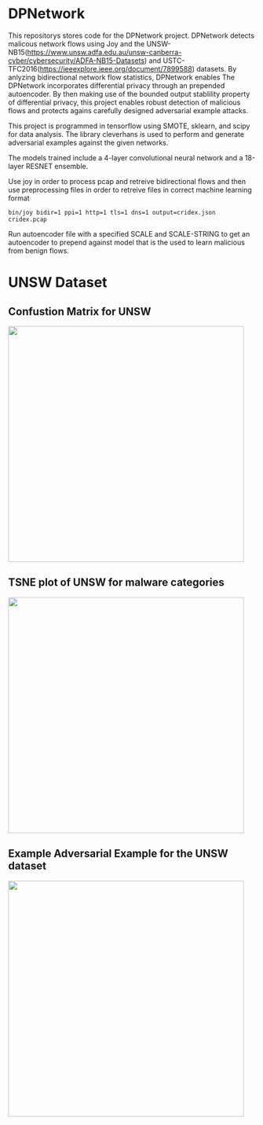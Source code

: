 # DPNetwork

This repositorys stores code for the DPNetwork project. DPNetwork detects malicous network flows using Joy and the UNSW-NB15(https://www.unsw.adfa.edu.au/unsw-canberra-cyber/cybersecurity/ADFA-NB15-Datasets) and USTC-TFC2016(https://ieeexplore.ieee.org/document/7899588) datasets. By anlyzing bidirectional network flow statistics, DPNetwork enables  The DPNetwork incorporates differential privacy through an prepended autoencoder. By then making use of the bounded output stablility property of differential privacy, this project enables robust detection of malicious flows and protects agains carefully designed adversarial example attacks. 

This project is programmed in tensorflow using SMOTE, sklearn, and scipy for data analysis. The library cleverhans is used to perform and generate adversarial examples against the given networks.

The models trained include a 4-layer convolutional neural network and a 18-layer RESNET ensemble.

Use joy in order to process pcap and retreive bidirectional flows and then use preprocessing files in order
to retreive files in correct machine learning format
```
bin/joy bidir=1 ppi=1 http=1 tls=1 dns=1 output=cridex.json cridex.pcap
```


Run autoencoder file with a specified SCALE and SCALE-STRING to get an autoencoder to prepend against model that is the used to learn malicious from benign flows.

# UNSW Dataset

## Confustion Matrix for UNSW
<img src="https://github.com/hanshanley/DPNetwork/blob/master/Figures/Confusion-MatrixUNSW2-AutoEncoderGaussianImmed0point7WITHOUT-AUTOENCODER-1.png" width="480">

## TSNE plot of UNSW for malware categories
<img src= "https://github.com/hanshanley/DPNetwork/blob/master/Figures/UNSW-HTTP-all-TSNE3D-1.png" width="480">


## Example Adversarial Example for the UNSW dataset
<img src= "https://github.com/hanshanley/DPNetwork/blob/master/Figures/UNSW-adv-examplegaussian-0point3-1.png" width="480">

